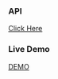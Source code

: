  <h3>API</h3>
 <a href="https://northwind.vercel.app/api/customers">Click Here<a>
 <br/>
 <h3>Live Demo</h3>
  <a href="https://aladdinalizada.github.io/Table-With-API/">DEMO<a>
 <br/>

